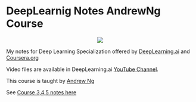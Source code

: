 # DeepLearnig Notes AndrewNg Course

<p align="center">
<img src="https://amintaheri23.github.io/img/portfolio/cs230.jpg">
</p>

 My notes for Deep Learning Specialization offered by [DeepLearning.ai](DeepLearning.ai) and [Coursera.org](Coursera) 

Video files are available in DeepLearning.ai [YouTube Channel](https://www.youtube.com/channel/UCcIXc5mJsHVYTZR1maL5l9w). 

This course is taught by [Andrew Ng](https://www.andrewng.org/) 

See [Course 3,4,5 notes here](https://github.com/AminTaheri23/DeepLearnig-Notes-AndrewNg-Course/blob/master/sDL%20spec.%20course%203%2C4%2C5.md) 

